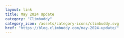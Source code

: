 ```yaml
---
layout: link
title: May 2024 Update
category: "Climbuddy"
category_icon: /assets/category-icons/climbuddy.svg
href: "https://blog.climbuddy.com/may-2024-update/"
---
```

